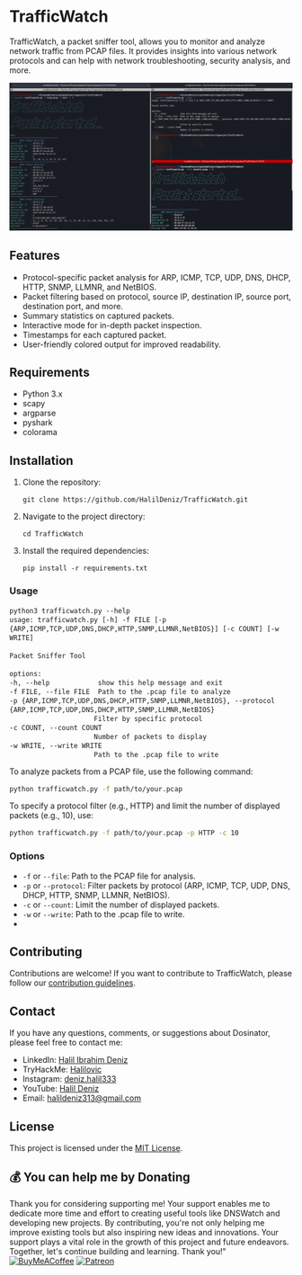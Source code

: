 # TrafficWatch

TrafficWatch, a packet sniffer tool, allows you to monitor and analyze network traffic from PCAP files. It provides insights into various network protocols and can help with network troubleshooting, security analysis, and more.

<img src="core/trafficwatch.png">


## Features

- Protocol-specific packet analysis for ARP, ICMP, TCP, UDP, DNS, DHCP, HTTP, SNMP, LLMNR, and NetBIOS.
- Packet filtering based on protocol, source IP, destination IP, source port, destination port, and more.
- Summary statistics on captured packets.
- Interactive mode for in-depth packet inspection.
- Timestamps for each captured packet.
- User-friendly colored output for improved readability.


## Requirements

- Python 3.x
- scapy
- argparse
- pyshark
- colorama

## Installation

1. Clone the repository:

   ```shell
   git clone https://github.com/HalilDeniz/TrafficWatch.git
   ```

2. Navigate to the project directory:

   ```shell
   cd TrafficWatch
   ```

3. Install the required dependencies:

   ```shell
   pip install -r requirements.txt
   ```

### Usage

   ```shell
python3 trafficwatch.py --help                                    
usage: trafficwatch.py [-h] -f FILE [-p {ARP,ICMP,TCP,UDP,DNS,DHCP,HTTP,SNMP,LLMNR,NetBIOS}] [-c COUNT] [-w WRITE]

Packet Sniffer Tool

options:
  -h, --help            show this help message and exit
  -f FILE, --file FILE  Path to the .pcap file to analyze
  -p {ARP,ICMP,TCP,UDP,DNS,DHCP,HTTP,SNMP,LLMNR,NetBIOS}, --protocol {ARP,ICMP,TCP,UDP,DNS,DHCP,HTTP,SNMP,LLMNR,NetBIOS}
                        Filter by specific protocol
  -c COUNT, --count COUNT
                        Number of packets to display
  -w WRITE, --write WRITE
                        Path to the .pcap file to write
   ```


To analyze packets from a PCAP file, use the following command:

```bash
python trafficwatch.py -f path/to/your.pcap
```

To specify a protocol filter (e.g., HTTP) and limit the number of displayed packets (e.g., 10), use:

```bash
python trafficwatch.py -f path/to/your.pcap -p HTTP -c 10
```

### Options

- `-f` or `--file`: Path to the PCAP file for analysis.
- `-p` or `--protocol`: Filter packets by protocol (ARP, ICMP, TCP, UDP, DNS, DHCP, HTTP, SNMP, LLMNR, NetBIOS).
- `-c` or `--count`: Limit the number of displayed packets.
- `-w` or `--write`: Path to the .pcap file to write.
- 
## Contributing
Contributions are welcome! If you want to contribute to TrafficWatch, please follow our [contribution guidelines](CONTRIBUTING.md).

## Contact
If you have any questions, comments, or suggestions about Dosinator, please feel free to contact me:

- LinkedIn: [Halil Ibrahim Deniz](https://www.linkedin.com/in/halil-ibrahim-deniz/)
- TryHackMe: [Halilovic](https://tryhackme.com/p/halilovic)
- Instagram: [deniz.halil333](https://www.instagram.com/deniz.halil333/)
- YouTube: [Halil Deniz](https://www.youtube.com/c/HalilDeniz)
- Email: halildeniz313@gmail.com

## License

This project is licensed under the [MIT License](LICENSE).

## 💰 You can help me by Donating
  Thank you for considering supporting me! Your support enables me to dedicate more time and effort to creating useful tools like DNSWatch and developing new projects. By contributing, you're not only helping me improve existing tools but also inspiring new ideas and innovations. Your support plays a vital role in the growth of this project and future endeavors. Together, let's continue building and learning. Thank you!"<br>
  [![BuyMeACoffee](https://img.shields.io/badge/Buy%20Me%20a%20Coffee-ffdd00?style=for-the-badge&logo=buy-me-a-coffee&logoColor=black)](https://buymeacoffee.com/halildeniz) 
  [![Patreon](https://img.shields.io/badge/Patreon-F96854?style=for-the-badge&logo=patreon&logoColor=white)](https://patreon.com/denizhalil) 

  
